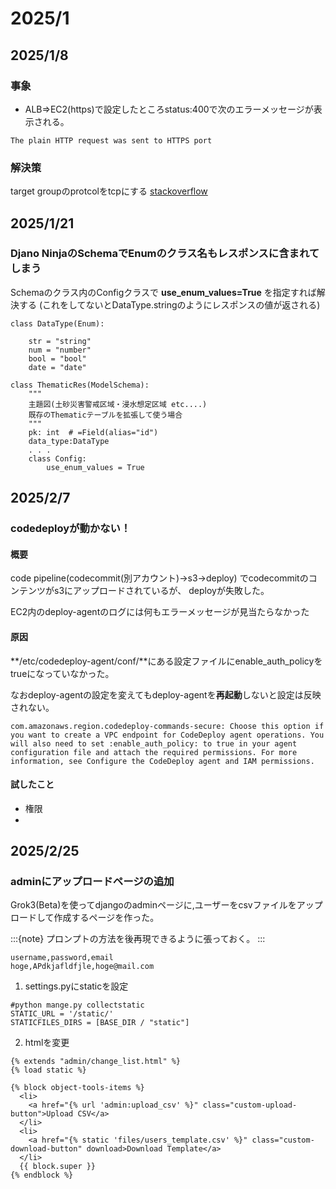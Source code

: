 # 2025/1
## 2025/1/8
### 事象
* ALB⇒EC2(https)で設定したところstatus:400で次のエラーメッセージが表示される。
  
```
The plain HTTP request was sent to HTTPS port
```


### 解決策
target groupのprotcolをtcpにする
[stackoverflow](https://repost.aws/ja/questions/QUE1lcuADCTk-NSezKcHfGyQ/how-can-i-resolve-400-bad-request-the-plain-http-request-was-sent-to-https-port-issue-on-nginx-server
)



## 2025/1/21
### Djano NinjaのSchemaでEnumのクラス名もレスポンスに含まれてしまう
Schemaのクラス内のConfigクラスで **use_enum_values=True** を指定すれば解決する
(これをしてないとDataType.stringのようにレスポンスの値が返される)


```
class DataType(Enum):

    str = "string"
    num = "number"
    bool = "bool"
    date = "date"

class ThematicRes(ModelSchema):
    """
    主題図(土砂災害警戒区域・浸水想定区域 etc....)
    既存のThematicテーブルを拡張して使う場合
    """
    pk: int  # =Field(alias="id")
    data_type:DataType
    . . .
    class Config:
        use_enum_values = True

```



## 2025/2/7
### codedeployが動かない！
#### 概要
code pipeline(codecommit(別アカウント)→s3→deploy)
でcodecommitのコンテンツがs3にアップロードされているが、
deployが失敗した。

EC2内のdeploy-agentのログには何もエラーメッセージが見当たらなかった

#### 原因
**/etc/codedeploy-agent/conf/**にある設定ファイルにenable_auth_policyをtrueになっていなかった。

なおdeploy-agentの設定を変えてもdeploy-agentを**再起動**しないと設定は反映されない。


```
com.amazonaws.region.codedeploy-commands-secure: Choose this option if you want to create a VPC endpoint for CodeDeploy agent operations. You will also need to set :enable_auth_policy: to true in your agent configuration file and attach the required permissions. For more information, see Configure the CodeDeploy agent and IAM permissions.

```

#### 試したこと
* 権限
* 



## 2025/2/25

### adminにアップロードページの追加
Grok3(Beta)を使ってdjangoのadminページに,ユーザーをcsvファイルをアップロードして作成するページを作った。

:::{note}
プロンプトの方法を後再現できるように張っておく。
:::

```
username,password,email
hoge,APdkjafldfjle,hoge@mail.com
```


1. settings.pyにstaticを設定
```
#python mange.py collectstatic
STATIC_URL = '/static/'
STATICFILES_DIRS = [BASE_DIR / "static"]
```
2. htmlを変更
```
{% extends "admin/change_list.html" %}
{% load static %}

{% block object-tools-items %}
  <li>
    <a href="{% url 'admin:upload_csv' %}" class="custom-upload-button">Upload CSV</a>
  </li>
  <li>
    <a href="{% static 'files/users_template.csv' %}" class="custom-download-button" download>Download Template</a>
  </li>
  {{ block.super }}
{% endblock %}
```
